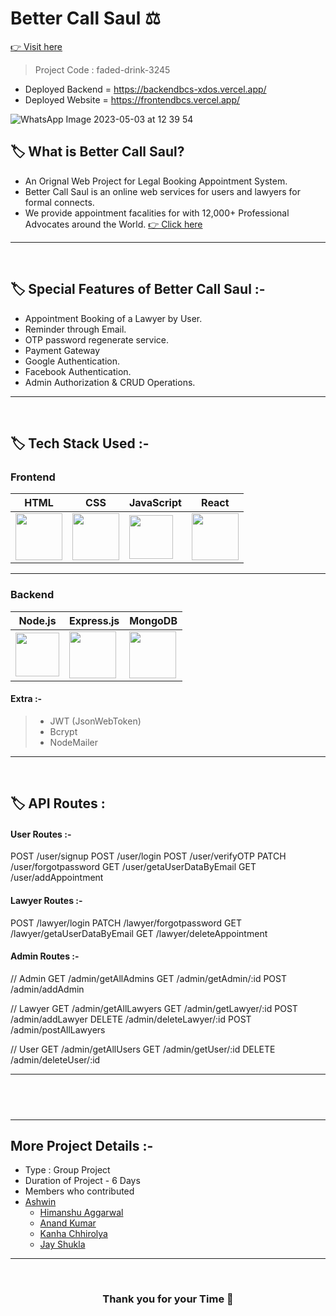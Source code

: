 # Better Call Saul ⚖️ 
 <a href="https://frontendbcs.vercel.app/"> 👉 Visit here</a>


> Project Code : faded-drink-3245 <br/>

- Deployed Backend = https://backendbcs-xdos.vercel.app/
- Deployed Website = https://frontendbcs.vercel.app/

<p align="center">
 
 ![WhatsApp Image 2023-05-03 at 12 39 54](https://github.com/Ashwin-krish-nan/faded-drink-3245/assets/113422735/170a94c4-ddf3-442d-bc6c-f8bfc3be5acf)
  </p>

## 🏷️ What is Better Call Saul?

- An Orignal Web Project for Legal Booking Appointment System.
- Better Call Saul is an online web services for users and lawyers for formal connects.
- We provide appointment facalities for with 12,000+ Professional Advocates around the World.   <a href="https://frontendbcs.vercel.app/"> 👉 Click here</a>

---

<br/>

## 🏷️ Special Features of Better Call Saul :-

- Appointment Booking of a Lawyer by User.
- Reminder through Email.
- OTP password regenerate service.
- Payment Gateway
- Google Authentication.
- Facebook Authentication.
- Admin Authorization & CRUD Operations.

---

<br/>

## 🏷️ Tech Stack Used :-

### Frontend

| HTML                                                                                                                                                                                                                                                                                                                                                           | CSS                                                                                                                           | JavaScript                                                                                                                            | React                                                                                                                     |
  | ------------------------------------------------------------------------------------------------------------------------------ | ------------------------------------------------------------------------------------------------------------------------------ | ------------------------------------------------------------------------------------------------------------------------------ | ------------------------------------------------------------------------------------------------------------------------------ |
|  <img width="75px" src="https://user-images.githubusercontent.com/25181517/192158954-f88b5814-d510-4564-b285-dff7d6400dad.png"> | <img width="75px" src="https://user-images.githubusercontent.com/25181517/183898674-75a4a1b1-f960-4ea9-abcb-637170a00a75.png">  |  <img width="70px" src="https://user-images.githubusercontent.com/25181517/117447155-6a868a00-af3d-11eb-9cfe-245df15c9f3f.png"> | <img width="75px" src="https://user-images.githubusercontent.com/25181517/183897015-94a058a6-b86e-4e42-a37f-bf92061753e5.png"> |

---

### Backend

| Node.js                                                                                                                         | Express.js                                                                                                                                                                                                                                        | MongoDB                                                                                                       |
 | ------------------------------------------------------------------------------------------------------------------------------- | ------------------------------------------------------------------------------------------------------------------------------- | ------------------------------------------------------------------------------------------------------------- |
| <img width="70px" src="https://user-images.githubusercontent.com/112753481/229047696-de3bf177-16a0-4161-a140-dd89e4fe7b22.png"> | <img width="75px" src="https://user-images.githubusercontent.com/112753481/229164589-4e724000-542d-4deb-9e11-cca7739c2b01.png"> | <img width="75px" src="https://cdn.icon-icons.com/icons2/2415/PNG/512/mongodb_original_logo_icon_146424.png"> |


#### Extra :-

> - JWT (JsonWebToken) <br/>
> - Bcrypt <br/>
> - NodeMailer <br/>

---

<br/>

## 🏷️ API Routes :

#### User Routes :-


POST    /user/signup
POST    /user/login
POST    /user/verifyOTP
PATCH   /user/forgotpassword
GET     /user/getaUserDataByEmail
GET     /user/addAppointment



#### Lawyer Routes :-


POST    /lawyer/login
PATCH   /lawyer/forgotpassword
GET     /lawyer/getaUserDataByEmail
GET     /lawyer/deleteAppointment



#### Admin Routes :-


// Admin
GET     /admin/getAllAdmins
GET     /admin/getAdmin/:id
POST    /admin/addAdmin

// Lawyer
GET     /admin/getAllLawyers
GET     /admin/getLawyer/:id
POST    /admin/addLawyer
DELETE  /admin/deleteLawyer/:id
POST    /admin/postAllLawyers

// User
GET     /admin/getAllUsers
GET     /admin/getUser/:id
DELETE  /admin/deleteUser/:id



---

## <br/>
<!-- 
# Project Planning

![planning](https://user-images.githubusercontent.com/112753481/229431735-ddbee4f0-7f80-43d4-844c-a60f58fe0071.jpeg)

---

# User flow & Authentication Design ✅

![png](https://user-images.githubusercontent.com/112753481/229455850-3ca71159-9d7c-411e-af9a-04ea5058cf38.jpeg) -->

---

## More Project Details :-

- Type : Group Project
- Duration of Project - 6 Days
- Members who contributed 
- <a href="https://www.linkedin.com/in/ashwin-385a86166">Ashwin</a>
  - <a href="https://www.linkedin.com/in/himanshu-aggarwal-6208a1137">Himanshu Aggarwal</a>
  - <a href="https://www.linkedin.com/in/anandkr21/">Anand Kumar</a>
  - <a href="https://www.linkedin.com/in/kanha-chhirolya-241368242/">Kanha Chhirolya</a>
  - <a href="">Jay Shukla</a>
---

<br/>

<h3 align="center" >Thank you for your Time 💝</h3>
